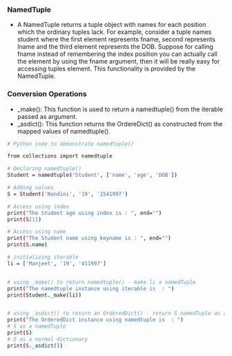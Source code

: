 ### NamedTuple
* A NamedTuple returns a tuple object with names for each position which the ordinary tuples lack. For example, consider a tuple names student where the first element represents fname, second represents lname and the third element represents the DOB. Suppose for calling fname instead of remembering the index position you can actually call the element by using the fname argument, then it will be really easy for accessing tuples element. This functionality is provided by the NamedTuple.

### Conversion Operations 
*  _make(): This function is used to return a namedtuple() from the iterable passed as argument.
* _asdict(): This function returns the OrdereDict() as constructed from the mapped values of namedtuple().
```bash
# Python code to demonstrate namedtuple()

from collections import namedtuple

# Declaring namedtuple()
Student = namedtuple('Student', ['name', 'age', 'DOB'])

# Adding values
S = Student('Nandini', '19', '2541997')

# Access using index
print("The Student age using index is : ", end="")
print(S[1])

# Access using name
print("The Student name using keyname is : ", end="")
print(S.name)

# initializing iterable
li = ['Manjeet', '19', '411997']


# using _make() to return namedtuple() - make li a namedTuple
print("The namedtuple instance using iterable is  : ")
print(Student._make(li))


# using _asdict() to return an OrderedDict() - return S namedTuple as a normal dictionary
print("The OrderedDict instance using namedtuple is  : ")
# S as a namedTuple
print(S)
# S as a normal dictionary
print(S._asdict())


 
```